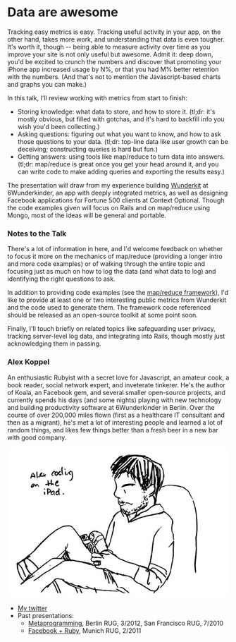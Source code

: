 # Data are awesome

Tracking easy metrics is easy.  Tracking useful activity in your app, on the other hand, takes more work, and understanding that data is even tougher.  It's worth it, though -- being able to measure activity over time as you improve your site is not only useful but awesome.  Admit it: deep down, you'd be excited to crunch the numbers and discover that promoting your iPhone app increased usage by N%, or that you had M% better retention with the numbers.  (And that's not to mention the Javascript-based charts and graphs you can make.)

In this talk, I'll review working with metrics from start to finish:

* Storing knowledge: what data to store, and how to store it.  (tl;dr: it's mostly obvious, but filled with gotchas, and it's hard to backfill info you wish you'd been collecting.)
* Asking questions: figuring out what you want to know, and how to ask those questions to your data. (tl;dr: top-line data like user growth can be deceiving; constructing queries is hard but fun.)
* Getting answers: using tools like map/reduce to turn data into answers. (tl;dr: map/reduce is great once you get your head around it, and you can write code to make adding queries and exporting the results easy.)

The presentation will draw from my experience building [Wunderkit](http://wunderkit.com/) at 6Wunderkinder, an app with deeply integrated metrics, as well as designing Facebook applications for Fortune 500 clients at Context Optional.  Though the code examples given will focus on Rails and on map/reduce using Mongo, most of the ideas will be general and portable.  


### Notes to the Talk

There's a lot of information in here, and I'd welcome feedback on whether to focus it more on the mechanics of map/reduce (providing a longer intro and more code examples) or of walking through the entire topic and focusing just as much on how to log the data (and what data to log) and identifying the right questions to ask.

In addition to providing code examples (see the [map/reduce framework](https://github.com/arsduo/call-for-proposals/blob/master/data_are_awesome/map_reduce_framework.js)), I'd like to provide at least one or two interesting public metrics from Wunderkit and the code used to generate them.  The framework code referenced should be released as an open-source toolkit at some point soon.

Finally, I'll touch briefly on related topics like safeguarding user privacy, tracking server-level log data, and integrating into Rails, though mostly just acknowledging them in passing.


### Alex Koppel

An enthusiastic Rubyist with a secret love for Javascript, an amateur cook, a book reader, social network expert, and inveterate tinkerer.  He's the author of Koala, an Facebook gem, and several smaller open-source projects, and currently spends his days (and some nights) playing with new technology and building productivity software at 6Wunderkinder in Berlin.  Over the course of over 200,000 miles flown (first as a healthcare IT consultant and then as a migrant), he's met a lot of interesting people and learned a lot of random things, and likes few things better than a fresh beer in a new bar with good company.  

![Profile picture](https://github.com/arsduo/call-for-proposals/raw/master/data_are_awesome/profile_picture.jpg)

- [My twitter](https://twitter.com/#!/arsduo)
- Past presentations:
  - [Metaprogramming](http://www.slideshare.net/koppel/metaprogramming-11823022), Berlin RUG, 3/2012, San Francisco RUG, 7/2010
  - [Facebook + Ruby](http://www.slideshare.net/koppel/facebook-ruby), Munich RUG, 2/2011

